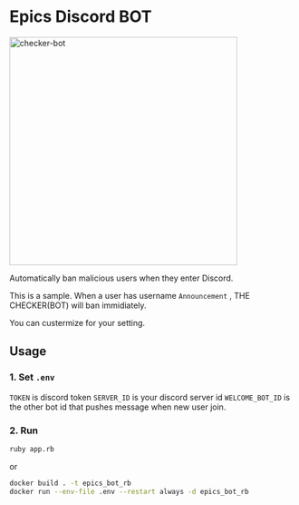 # Epics Discord BOT

<img width="402" alt="checker-bot" src="https://user-images.githubusercontent.com/23725836/187983091-2b4b113e-5831-482f-b46e-19fcf0e94382.png">


Automatically ban malicious users when they enter Discord.

This is a sample. When a user has username `Announcement` ,
THE CHECKER(BOT) will ban immidiately.

You can custermize for your setting.

## Usage

### 1. Set `.env`

`TOKEN` is discord token
`SERVER_ID` is your discord server id
`WELCOME_BOT_ID` is the other bot id that pushes message when new user join.

### 2. Run
```bash
ruby app.rb
```


or



```bash
docker build . -t epics_bot_rb
docker run --env-file .env --restart always -d epics_bot_rb
```
